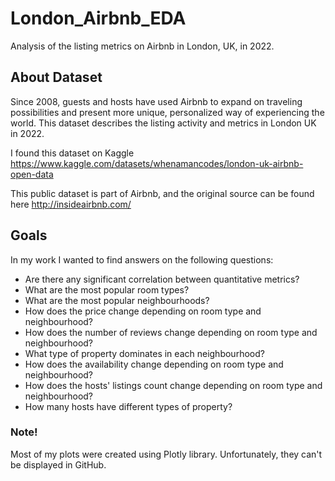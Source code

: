 # London_Airbnb_EDA
Analysis of the listing metrics on Airbnb in London, UK, in 2022.

## About Dataset
Since 2008, guests and hosts have used Airbnb to expand on traveling possibilities and present more unique, personalized way of experiencing the world. This dataset describes the listing activity and metrics in London UK in 2022.

I found this dataset on Kaggle https://www.kaggle.com/datasets/whenamancodes/london-uk-airbnb-open-data

This public dataset is part of Airbnb, and the original source can be found here http://insideairbnb.com/

## Goals

In my work I wanted to find answers on the following questions:

- Are there any significant correlation between quantitative metrics?
- What are the most popular room types?
- What are the most popular neighbourhoods?
- How does the price change depending on room type and neighbourhood?
- How does the number of reviews change depending on room type and neighbourhood?
- What type of property dominates in each neighbourhood?
- How does the availability change depending on room type and neighbourhood?
- How does the hosts' listings count change depending on room type and neighbourhood?
- How many hosts have different types of property?

### Note!

Most of my plots were created using Plotly library. Unfortunately, they can't be displayed in GitHub. 
